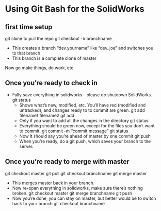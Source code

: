 # Using Git Bash for the SolidWorks

## first time setup
git clone to pull the repo
git checkout -b branchname 
  - This creates a branch “dev_yourname” like “dev_joe” and switches you to that branch
  - This branch is a complete clone of master
  
Now go make things, do work, etc

## Once you’re ready to check in
- Fully save everything in solidworks - please do shutdown SolidWorks.
git status
  - Shows what’s new, modified, etc. You’ll have red (modified and untracked), and changes ready to to commit are green.
git add filename1 filename2
git add . 
  - Only if you want to add all the changes in the directory
git status 
  - Everything should be green now, except for the files you don’t want to commit.
git commit -m “commit message”
git status
  - Now it should say you’re ahead of master by one commit
git push
  - When you’re ready, do a git push, which saves your branch to the server.


## Once you’re ready to merge with master
git checkout master
git pull
git checkout branchname
git merge master
  - This merges master back in your branch.
  - Now re-open everything in solidworks, make sure there’s nothing broken.
git checkout master
git merge branchname
git push
  - Now you’re done, you can stay on master, but better would be to switch back to your branch
git checkout branchname


